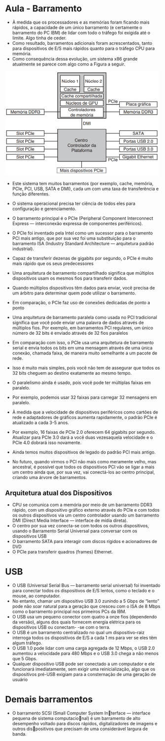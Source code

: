 # Aula - Barramento

* À medida que os processadores e as memórias foram ficando mais rápidos, a capacidade de um único barramento (e certamente o barramento do PC IBM) de lidar com todo o tráfego foi exigida até o limite. Algo tinha de ceder.
* Como resultado, barramentos adicionais foram acrescentados, tanto para dispositivos de E/S mais rápidos quanto para o tráfego CPU para memória.
* Como consequência dessa evolução, um sistema x86 grande atualmente se parece com algo como a Figura a seguir.

<img src="imgs/barramento1.png" width="500px">

* Este sistema tem muitos barramentos (por exemplo, cache, memória, PCIe, PCI, USB, SATA e DMI), cada um com uma taxa de transferência e função diferentes.
* O sistema operacional precisa ter ciência de todos eles para configuração e gerenciamento.
* O barramento principal é o PCIe (Peripheral Component Interconnect Express — interconexão expressa de componentes periféricos).
* O PCIe foi inventado pela Intel como um sucessor para o barramento PCI mais antigo, que por sua vez foi uma substituição para o barramento ISA (Industry Standard Architecture — arquitetura padrão industrial).
* Capaz de transferir dezenas de gigabits por segundo, o PCIe é muito mais rápido que os seus predecessores

* Uma arquitetura de barramento compartilhado significa que múltiplos dispositivos usam os mesmos fios para transferir dados.
* Quando múltiplos dispositivos têm dados para enviar, você precisa de um árbitro para determinar quem pode utilizar o barramento.
* Em comparação, o PCIe faz uso de conexões dedicadas de ponto a ponto
* Uma arquitetura de barramento paralela como usada no PCI tradicional significa que você pode enviar uma palavra de dados através de múltiplos fios. Por exemplo, em barramentos PCI regulares, um único número de 32 bits é enviado através de 32 fios paralelos

* Em comparação com isso, o PCIe usa uma arquitetura de barramento serial e envia todos os bits em uma mensagem através de uma única conexão, chamada faixa, de maneira muito semelhante a um pacote de rede.
* Isso é muito mais simples, pois você não tem de assegurar que todos os 32 bits cheguem ao destino exatamente ao mesmo tempo.
* O paralelismo ainda é usado, pois você pode ter múltiplas faixas em paralelo.
* Por exemplo, podemos usar 32 faixas para carregar 32 mensagens em paralelo.
* À medida que a velocidade de dispositivos periféricos como cartões de rede e adaptadores de gráficos aumenta rapidamente, o padrão PCIe é atualizado a cada 3-5 anos. 
* Por exemplo, 16 faixas de PCIe 2.0 oferecem 64 gigabits por segundo. Atualizar para PCIe 3.0 dará a você duas vezesaquela velocidade e o PCIe 4.0 dobrará isso novamente.

* Ainda temos muitos dispositivos de legado do padrão PCI mais antigo.
* No futuro, quando virmos o PCI não mais como meramente velho, mas ancestral, é possível que todos os dispositivos PCI vão se ligar a mais um centro ainda que, por sua vez, vai conectá-los ao centro principal, criando uma árvore de barramentos.

## Arquitetura atual dos Dispositivos

* CPU se comunica com a memória por meio de um barramento DDR3 rápido, com um dispositivo gráfico externo através do PCIe e com todos os outros dispositivos via um centro controlador usando um barramento DMI (Direct Media Interface — interface de mídia direta).
* O centro por sua vez conecta-se com todos os outros dispositivos, usando o Barramento Serial Universal para conversar com os dispositivos USB
* O barramento SATA para interagir com discos rígidos e acionadores de DVD
* O PCIe para transferir quadros (frames) Ethernet.

# USB

* O USB (Universal Serial Bus — barramento serial universal) foi inventado para conectar todos os dispositivos de E/S lentos, como o teclado e o mouse, ao computador.
* No entanto, chamar um dispositivo USB 3.0 zunindo a 5 Gbps de “lento” pode não soar natural para a geração que cresceu com o ISA de 8 Mbps como o barramento principal nos primeiros PCs da IBM.
*  O USB usa um pequeno conector com quatro a onze fios (dependendo da versão), alguns dos quais fornecem energia elétrica para os dispositivos USB ou conectam- -se com o terra.
* O USB é um barramento centralizado no qual um dispositivo-raiz interroga todos os dispositivos de E/S a cada 1 ms para ver se eles têm algum tráfego.
* O USB 1.0 pode lidar com uma carga agregada de 12 Mbps, o USB 2.0 aumentou a velocidade para 480 Mbps e o USB 3.0 chega a não menos que 5 Gbps.
* Qualquer dispositivo USB pode ser conectado a um computador e ele funcionará imediatamente, sem exigir uma reinicialização, algo que os dispositivos pré-USB exigiam para a consternação de uma geração de usuário

# Demais barramentos

* O barramento SCSI (Small Computer System Interface — interface pequena de sistema computacional) é um barramento de alto desempenho voltado para  discos rápidos, digitalizadores de imagens e outros dispositivos que precisam de uma considerável largura de banda.
